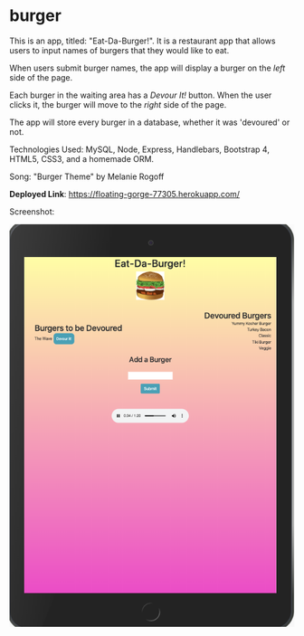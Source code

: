 # burger

This is an app, titled: "Eat-Da-Burger!". It is a restaurant app that allows users to input names of burgers that they would like to eat. 

When users submit burger names, the app will display a burger on the *left* side of the page. 

Each burger in the waiting area has a *Devour It!* button. When the user clicks it, the burger will move to the *right* side of the page. 

The app will store every burger in a database, whether it was 'devoured' or not. 

Technologies Used: MySQL, Node, Express, Handlebars, Bootstrap 4, HTML5, CSS3, and a homemade ORM.

Song: "Burger Theme" by Melanie Rogoff

**Deployed Link**: https://floating-gorge-77305.herokuapp.com/

Screenshot: 

![Demo](public/screenshot/demoipad.png)



